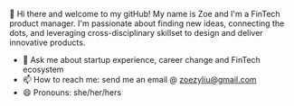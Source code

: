 👋 Hi there and welcome to my gitHub! My name is Zoe and I'm a FinTech product manager. I'm passionate about finding new ideas, connecting the dots, and leveraging cross-disciplinary skillset to design and deliver innovative products.

- 💬 Ask me about startup experience, career change and FinTech ecosystem
- 📫 How to reach me: send me an email @ zoezyliu@gmail.com
- 😄 Pronouns: she/her/hers
